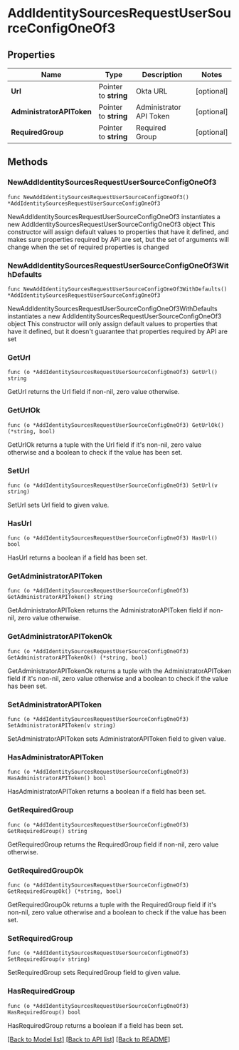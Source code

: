 # AddIdentitySourcesRequestUserSourceConfigOneOf3

## Properties

Name | Type | Description | Notes
------------ | ------------- | ------------- | -------------
**Url** | Pointer to **string** | Okta URL | [optional] 
**AdministratorAPIToken** | Pointer to **string** | Administrator API Token | [optional] 
**RequiredGroup** | Pointer to **string** | Required Group | [optional] 

## Methods

### NewAddIdentitySourcesRequestUserSourceConfigOneOf3

`func NewAddIdentitySourcesRequestUserSourceConfigOneOf3() *AddIdentitySourcesRequestUserSourceConfigOneOf3`

NewAddIdentitySourcesRequestUserSourceConfigOneOf3 instantiates a new AddIdentitySourcesRequestUserSourceConfigOneOf3 object
This constructor will assign default values to properties that have it defined,
and makes sure properties required by API are set, but the set of arguments
will change when the set of required properties is changed

### NewAddIdentitySourcesRequestUserSourceConfigOneOf3WithDefaults

`func NewAddIdentitySourcesRequestUserSourceConfigOneOf3WithDefaults() *AddIdentitySourcesRequestUserSourceConfigOneOf3`

NewAddIdentitySourcesRequestUserSourceConfigOneOf3WithDefaults instantiates a new AddIdentitySourcesRequestUserSourceConfigOneOf3 object
This constructor will only assign default values to properties that have it defined,
but it doesn't guarantee that properties required by API are set

### GetUrl

`func (o *AddIdentitySourcesRequestUserSourceConfigOneOf3) GetUrl() string`

GetUrl returns the Url field if non-nil, zero value otherwise.

### GetUrlOk

`func (o *AddIdentitySourcesRequestUserSourceConfigOneOf3) GetUrlOk() (*string, bool)`

GetUrlOk returns a tuple with the Url field if it's non-nil, zero value otherwise
and a boolean to check if the value has been set.

### SetUrl

`func (o *AddIdentitySourcesRequestUserSourceConfigOneOf3) SetUrl(v string)`

SetUrl sets Url field to given value.

### HasUrl

`func (o *AddIdentitySourcesRequestUserSourceConfigOneOf3) HasUrl() bool`

HasUrl returns a boolean if a field has been set.

### GetAdministratorAPIToken

`func (o *AddIdentitySourcesRequestUserSourceConfigOneOf3) GetAdministratorAPIToken() string`

GetAdministratorAPIToken returns the AdministratorAPIToken field if non-nil, zero value otherwise.

### GetAdministratorAPITokenOk

`func (o *AddIdentitySourcesRequestUserSourceConfigOneOf3) GetAdministratorAPITokenOk() (*string, bool)`

GetAdministratorAPITokenOk returns a tuple with the AdministratorAPIToken field if it's non-nil, zero value otherwise
and a boolean to check if the value has been set.

### SetAdministratorAPIToken

`func (o *AddIdentitySourcesRequestUserSourceConfigOneOf3) SetAdministratorAPIToken(v string)`

SetAdministratorAPIToken sets AdministratorAPIToken field to given value.

### HasAdministratorAPIToken

`func (o *AddIdentitySourcesRequestUserSourceConfigOneOf3) HasAdministratorAPIToken() bool`

HasAdministratorAPIToken returns a boolean if a field has been set.

### GetRequiredGroup

`func (o *AddIdentitySourcesRequestUserSourceConfigOneOf3) GetRequiredGroup() string`

GetRequiredGroup returns the RequiredGroup field if non-nil, zero value otherwise.

### GetRequiredGroupOk

`func (o *AddIdentitySourcesRequestUserSourceConfigOneOf3) GetRequiredGroupOk() (*string, bool)`

GetRequiredGroupOk returns a tuple with the RequiredGroup field if it's non-nil, zero value otherwise
and a boolean to check if the value has been set.

### SetRequiredGroup

`func (o *AddIdentitySourcesRequestUserSourceConfigOneOf3) SetRequiredGroup(v string)`

SetRequiredGroup sets RequiredGroup field to given value.

### HasRequiredGroup

`func (o *AddIdentitySourcesRequestUserSourceConfigOneOf3) HasRequiredGroup() bool`

HasRequiredGroup returns a boolean if a field has been set.


[[Back to Model list]](../README.md#documentation-for-models) [[Back to API list]](../README.md#documentation-for-api-endpoints) [[Back to README]](../README.md)


